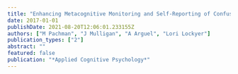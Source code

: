 ```yaml
---
title: "Enhancing Metacognitive Monitoring and Self-Reporting of Confusion in Solving Insight Problems"
date: 2017-01-01
publishDate: 2021-08-20T12:06:01.233155Z
authors: ["M Pachman", "J Mulligan", "A Arguel", "Lori Lockyer"]
publication_types: ["2"]
abstract: ""
featured: false
publication: "*Applied Cognitive Psychology*"
---
```


